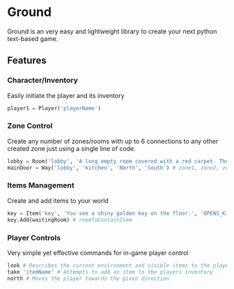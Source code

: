 # Ground

Ground is an very easy and lightweight library to create your next python text-based game.

## Features

### Character/Inventory
  Easily initiate the player and its inventory
  ```python
  player1 = Player('playerName')
  ```
### Zone Control
  Create any number of zones/rooms with up to 6 connections to any other created zone just using a single line of code.
  ```python
  lobby = Room('lobby', 'A long empty room covered with a red carpet. There is a large door on the north side of the room.', rooms) # zoneName, zoneDescription, containerList
  mainDoor = Way('lobby', 'kitchen', 'North', 'South') # zone1, zone2, zone1Position, zone2Position
  ```
### Items Management
  Create and add items to your world
  ```python
  key = Item('key', 'You see a shiny golden key on the floor.', 'OPENS_KITCHEN', 0.1) # itemName, itemDescription, itemFunction, itemWeight
  key.Add(waitingRoom) # roomToContainItem
  ```
### Player Controls
  Very simple yet effective commands for in-game player control
  ```python
  look # Describes the current environment and visible items to the player
  take 'itemName' # Attempts to add an item to the players inventory
  north # Moves the player towards the given direction

